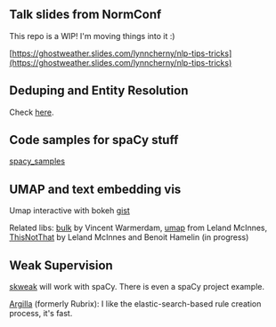 
## Talk slides from NormConf

This repo is a WIP!  I'm moving things into it :) 

[https://ghostweather.slides.com/lynncherny/nlp-tips-tricks](https://ghostweather.slides.com/lynncherny/nlp-tips-tricks)


## Deduping and Entity Resolution

Check [here](dedupe_link_text.md).


## Code samples for spaCy stuff

[spacy_samples](spacy_components.md)

 
## UMAP and text embedding vis

Umap interactive with bokeh [gist](https://gist.github.com/arnicas/78fa9b62e40a6762e1ad4246ce4fc53d)

Related libs: [bulk](https://github.com/koaning/bulk) by Vincent Warmerdam, [umap](https://github.com/lmcinnes/umap) from Leland McInnes, [ThisNotThat](https://github.com/TutteInstitute/thisnotthat) by Leland McInnes and Benoit Hamelin (in progress)


## Weak Supervision

[skweak](https://github.com/NorskRegnesentral/skweak) will work with spaCy.
There is even a spaCy project example.

[Argilla](https://github.com/argilla-io/argilla) (formerly Rubrix): I like the elastic-search-based rule creation process, it's fast.




